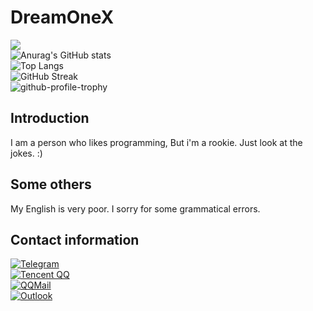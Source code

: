 # DreamOneX
![](https://count.getloli.com/get/@DreamOneX.github.readme)<br />
![Anurag's GitHub stats](https://github-readme-stats.vercel.app/api?username=DreamOneX&count_private=true&theme=blue-green&show_icons=true&hide_border=true)<br />
![Top Langs](https://github-readme-stats.vercel.app/api/top-langs/?username=DreamOneX&layout=compact)<br />
![GitHub Streak](https://github-readme-streak-stats.herokuapp.com/?user=DreamOneX&theme=github-dark-blue)<br />
![github-profile-trophy](https://github-profile-trophy.vercel.app/?username=DreamOneX&theme=discord)
## Introduction
I am a person who likes programming, But i'm a rookie. Just look at the jokes. :)

## Some others
My English is very poor. I sorry for some grammatical errors.

## Contact information
[![Telegram](https://img.shields.io/badge/Telegram-@dreamonex1-2E9FD7?logo=telegram&logoColor=white&style=for-the-badge)](https://t.me/dreamonex1)<br />
[![Tencent QQ](https://img.shields.io/badge/QQ-1538874738-00C2F2?logo=QQ&logoColor=white&style=for-the-badge)](https://qm.qq.com/cgi-bin/qm/qr?k=rbknx18REkcU12VBJTxX7wAnNnrPLBZ8&noverify=0)<br />
[![QQMail](https://img.shields.io/badge/-1538874738@qq.com-00C2F2?logo=Mail.RU&logoColor=white&style=for-the-badge)](mailto:1538874738@qq.com)<br />
[![Outlook](https://img.shields.io/badge/-dreamonex1@outlook.com-0E73CD?logo=microsoftoutlook&logoColor=white&style=for-the-badge)](mailto:dreamonex1@outlook.com)
